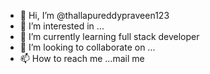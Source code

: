 - 👋 Hi, I’m @thallapureddypraveen123
- 👀 I’m interested in ...
- 🌱 I’m currently learning full stack developer
- 💞️ I’m looking to collaborate on ...
- 📫 How to reach me ...mail me

<!---
thallapureddypraveen123/thallapureddypraveen123 is a ✨ special ✨ repository because its `README.md` (this file) appears on your GitHub profile.
You can click the Preview link to take a look at your changes.
--->
